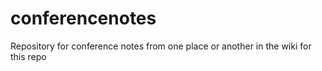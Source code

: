# conferencenotes
Repository for conference notes from one place or another in the wiki for this repo

